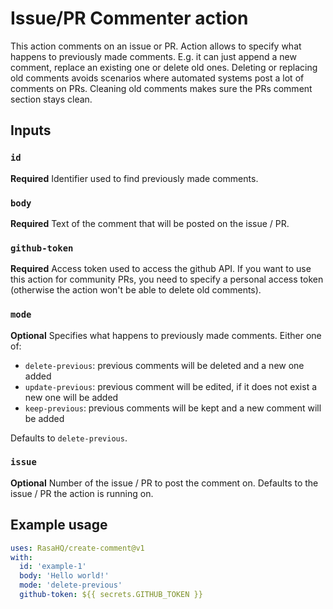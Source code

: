 # Issue/PR Commenter action

This action comments on an issue or PR. Action allows to specify what happens to 
previously made comments. E.g. it can just append a new comment, replace an 
existing one or delete old ones. Deleting or replacing old comments avoids scenarios
where automated systems post a lot of comments on PRs. Cleaning old comments
makes sure the PRs comment section stays clean.

## Inputs

### `id`

**Required** Identifier used to find previously made comments.

### `body`

**Required** Text of the comment that will be posted on the issue / PR. 

### `github-token`

**Required** Access token used to access the github API. If you want to use this 
action for community PRs, you need to specify a personal access token (otherwise
the action won't be able to delete old comments).

### `mode`

**Optional** Specifies what happens to previously made comments. Either one of:
- `delete-previous`: previous comments will be deleted and a new one added
- `update-previous`: previous comment will be edited, if it does not exist a new one
  will be added 
- `keep-previous`: previous comments will be kept and a new comment will be added 

Defaults to `delete-previous`.

### `issue`

**Optional** Number of the issue / PR to post the comment on. Defaults to the issue / 
PR the action is running on.

## Example usage

```yml
uses: RasaHQ/create-comment@v1
with:
  id: 'example-1'
  body: 'Hello world!'
  mode: 'delete-previous'
  github-token: ${{ secrets.GITHUB_TOKEN }}
```

